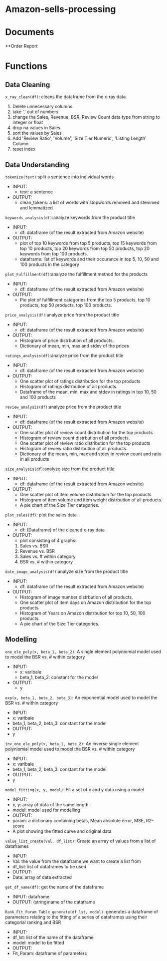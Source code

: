 # Amazon-sells-processing

# Documents
**Order Report


# Functions
## Data Cleaning
`x_ray_clean(df)`: cleans the dataframe from the x-ray data. 
1. Delete unnecessary columns
2. take ',' out of numbers
3. change the Sales, Revenue, BSR, Review Count data type from string to integer or float
4. drop na values in Sales
5. sort the values by Sales
6. Add 'Review Ratio', 'Volume', 'Size Tier Numeric', 'Listing Length' Column
7. reset index
## Data Understanding
`tokenize(text)`:split a sentence into individual words 
- INPUT: 
  - text: a sentence
- OUTPUT:
  - clean_tokens: a list of words with stopwords removed and stemmed and lemmatized

`keywords_analysis(df)`:analyze keywords from the product title
- INPUT: 
  - df: dataframe (of the result extracted from Amazon website)
- OUTPUT:
  - plot of top 10 keywords from top 5 products, top 15 keywords from top 10 products, top 20 keywords from top 50 products, top 20 keywords from top 100 products.
  - dataframe: list of keywords and their occurance in top 5, 10, 50 and 100 products in the category

`plot_Fulfillment(df)`:analyze the fulfillment method for the products 
- INPUT: 
  - df: dataframe (of the result extracted from Amazon website)
- OUTPUT:
  - Pie plot of fulfillment categories from the top 5 products, top 10 products, top 50 products, top 100 products.

`price_analysis(df)`:analyze price from the product title 
- INPUT: 
  - df: dataframe (of the result extracted from Amazon website)
- OUTPUT:
  - Histogram of price distrbution of all products.
  - Dictionary of mean, min, max and stdev of the prices
 
`ratings_analysis(df)`:analyze price from the product title 
- INPUT: 
  - df: dataframe (of the result extracted from Amazon website)
- OUTPUT:
  - One scatter plot of ratings distribution for the top products
  - Histogram of ratings distrbution of all products.
  - Dataframe of the mean, min, max and stdev in ratings in top 10, 50 and 100 products

`review_analysis(df)`:analyze price from the product title 
- INPUT: 
  - df: dataframe (of the result extracted from Amazon website)
- OUTPUT:
  - One scatter plot of review count distribution for the top products
  - Histogram of review count distrbution of all products.
  - One scatter plot of review ratio distribution for the top products
  - Histogram of review ratio distrbution of all products.
  - Dictionary of the mean, min, max and stdev in review count and ratio in all products
  
`size_analysis(df)`:analyze size from the product title 
- INPUT: 
  - df: dataframe (of the result extracted from Amazon website)
- OUTPUT:
  - One scatter plot of item volume distribution for the top products
  - Histogram of item volume and item weight distrbution of all products.
  - A pie chart of the Size Tier categories.

`plot_sales(df)`: plot the sales data
- INPUT: 
  - df: (Dataframe) of the cleaned x-ray data
- OUTPUT:
  - plot consisting of 4 graphs:
  1. Sales vs. BSR
  2. Revenue vs. BSR
  3. Sales vs. # within category
  4. BSR vs. # within category
  
`date_image_analysis(df)`:analyze size from the product title 
- INPUT: 
  - df: dataframe (of the result extracted from Amazon website)
- OUTPUT:
  - Histogram of image number distrbution of all products.
  - One scatter plot of item days on Amazon distribution for the top products
  - Histogram of Years on Amazon distrbution for top 10, 50, 100 products.
  - A pie chart of the Size Tier categories.

## Modelling
`one_ele_poly(x, beta_1, beta_2)`:
A single element polyniomial model used to model the BSR vs. # within category
- INPUT:
  - x: varibale
  - beta_1, beta_2: constant for the model
- OUTPUT:
  - y

`exp(x, beta_1, beta_2, beta_3)`:
An exponential model used to model the BSR vs. # within category
- INPUT:
- x: varibale
- beta_1, beta_2, beta_3: constant for the model
- OUTPUT:
- y

`inv_one_ele_poly(x, beta_1, beta_2)`:
An inverse single element polyniomial model used to model the BSR vs. # within category
- INPUT:
- x: varibale
- beta_1, beta_2, beta_3: constant for the model
- OUTPUT:
- y

`model_fitting(x, y, model)`:
Fit a set of x and y data using a model
- INPUT:
- x, y: array of data of the same length
- model: model used for modelling
- OUTPUT:
- param: a dictionary containing betas, Mean absolute error, MSE, R2-score
- A plot showing the fitted curve and original data

`value_list_create(Val, df_list)`:
Create an array of values from a list of dataframes
- INPUT:
- Val: the value from the dataframe we want to create a list from
- df_list: list of dataframes to be used
- OUTPUT:
- Data: array of data extracted

`get_df_name(df)`: get the name of the dataframe
- INPUT: dataframe
- OUTPUT: (string)name of the dataframe

`Rank_Fit_Param_Table_generate(df_lst, model)`: generates a dataframe of parameters relating to the fitting of a series of dataframes using their categorial ranking and BSR
- INPUT: 
- df_lst: list of the name of the dataframe
- model: model to be fitted
- OUTPUT:
- Fit_Param: dataframe of parameters

